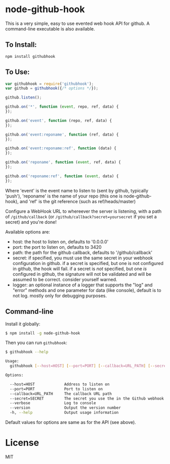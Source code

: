 node-github-hook
================

This is a very simple, easy to use evented web hook API for github. A command-line executable 
is also available.

To Install:
-----------
```
npm install githubhook
```

To Use:
-------

```javascript
var githubhook = require('githubhook');
var github = githubhook({/* options */});

github.listen();

github.on('*', function (event, repo, ref, data) {
});

github.on('event', function (repo, ref, data) {
});

github.on('event:reponame', function (ref, data) {
});

github.on('event:reponame:ref', function (data) {
});

github.on('reponame', function (event, ref, data) {
});

github.on('reponame:ref', function (event, data) {
});
```

Where 'event' is the event name to listen to (sent by github, typically 'push'), 'reponame' is the name of your repo (this one is node-github-hook), and 'ref' is the git reference (such as ref/heads/master)

Configure a WebHook URL to whereever the server is listening, with a path of ```/github/callback``` (or ```/github/callback?secret=yoursecret``` if you set a secret) and you're done!

Available options are:

* host: the host to listen on, defaults to '0.0.0.0'
* port: the port to listen on, defaults to 3420
* path: the path for the github callback, defaults to '/github/callback'
* secret: if specified, you must use the same secret in your webhook configuration in github. if a secret is specified, but one is not configured in github, the hook will fail. if a secret is *not* specified, but one *is* configured in github, the signature will not be validated and will be assumed to be correct. consider yourself warned.
* logger: an optional instance of a logger that supports the "log" and "error" methods and one parameter for data (like console), default is to not log. mostly only for debugging purposes.


Command-line
-------------

Install it globally:

```bash
$ npm install -g node-github-hook
```

Then you can run `githubhook`:

```bash
$ githubhook --help

Usage:
  githubhook [--host=HOST] [--port=PORT] [--callback=URL_PATH] [--secret=SECRET] [--verbose] <trigger> <script>

Options:

  --host=HOST             Address to listen on
  --port=PORT             Port to listen on
  --callback=URL_PATH     The callback URL path
  --secret=SECRET         The secret you use the in the Github webhook config
  --verbose               Log to console
  --version               Output the version number
  -h, --help              Output usage information
```

Default values for options are same as for the API (see above).


License
=======

MIT
